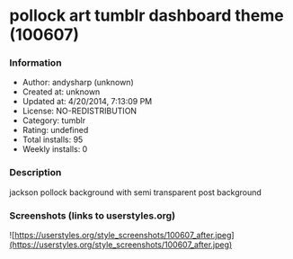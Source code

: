 # pollock art tumblr dashboard theme (100607)

### Information
- Author: andysharp (unknown)
- Created at: unknown
- Updated at: 4/20/2014, 7:13:09 PM
- License: NO-REDISTRIBUTION
- Category: tumblr
- Rating: undefined
- Total installs: 95
- Weekly installs: 0


### Description
jackson pollock background with semi transparent post background


### Screenshots (links to userstyles.org)
![https://userstyles.org/style_screenshots/100607_after.jpeg](https://userstyles.org/style_screenshots/100607_after.jpeg)


